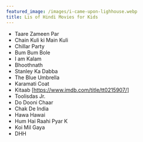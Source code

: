 ```yaml
---
featured_image: /images/i-came-upon-lighhouse.webp
title: Lis of Hindi Movies for Kids
---
```


- Taare Zameen Par
- Chain Kuli ki Main Kuli
- Chillar Party
- Bum Bum Bole
- I am Kalam
- Bhoothnath
- Stanley Ka Dabba
- The Blue Umbrella
- Karamati Coat
- Kitaab [https://www.imdb.com/title/tt0215907/]
- Toolisdas Jr. 
- Do Dooni Chaar
- Chak De India
- Hawa Hawai
- Hum Hai Raahi Pyar K
- Koi Mil Gaya
- DHH
